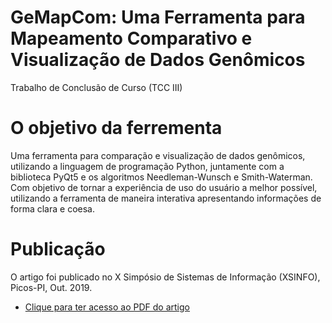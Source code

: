 # GeMapCom: Uma Ferramenta para Mapeamento Comparativo e Visualização de Dados Genômicos
Trabalho de Conclusão de Curso (TCC III)
# O objetivo da ferrementa
Uma ferramenta para comparação e visualização de dados genômicos, utilizando a linguagem de programação Python, juntamente com a biblioteca PyQt5 e os algoritmos Needleman-Wunsch e Smith-Waterman. 
Com objetivo de tornar a experiência de uso do usuário a melhor possível, utilizando a ferramenta de maneira interativa apresentando informações de forma clara e coesa.
# Publicação
O artigo foi publicado no X Simpósio de Sistemas de Informação (XSINFO), Picos-PI, Out. 2019. 
* [ Clique para ter acesso ao PDF do artigo](https://drive.google.com/open?id=1JTGgKmji3-lHKTQ1vHXmhWIXyI7isiJT)
